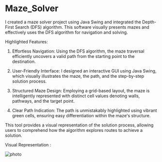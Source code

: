 # Maze_Solver

I created a maze solver project using Java Swing and integrated the Depth-First Search (DFS) algorithm. This software visually presents mazes and effectively uses the DFS algorithm for navigation and solving.

Highlighted Features:

1) Effortless Navigation: Using the DFS algorithm, the maze traversal efficiently uncovers a valid path from the starting point to the destination.

2) User-Friendly Interface: I designed an interactive GUI using Java Swing, which visually illustrates the maze, the path, and the step-by-step solution process.

3) Structured Maze Design: Employing a grid-based layout, the maze is intelligently represented with distinct cell values denoting walls, pathways, and the target point.

4) Clear Path Indication: The path is unmistakably highlighted using vibrant green cells, ensuring easy differentiation within the maze's structure.

This tool provides a visual representation of the solution process, allowing users to comprehend how the algorithm explores routes to achieve a solution.

Visual Representation : 

![photo](https://github.com/arpitchavan30/Maze_Solver/assets/126240415/e7a1d6a8-20b8-45eb-a9d0-3a21fc35e60d)
